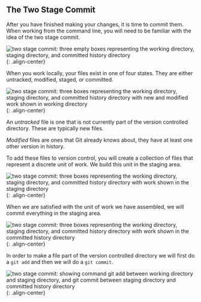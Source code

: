 ## The Two Stage Commit

After you have finished making your changes, it is time to commit them. When working from the command line, you will need to be familiar with the idea of the two stage commit.

![two stage commit: three empty boxes representing the working directory, staging directory, and committed history directory]({{site.baseurl}}/images/two-stage-commit-a.jpg){: .align-center}

When you work locally, your files exist in one of four states. They are either untracked, modified, staged, or committed.

![two stage commit: three boxes representing the working directory, staging directory, and committed history directory with new and modified work shown in working directory]({{site.baseurl}}/images/two-stage-commit-b.jpg){: .align-center}

An *untracked* file is one that is not currently part of the version controlled directory. These are typically new files.

*Modified* files are ones that Git already knows about, they have at least one other version in history.

To add these files to version control, you will create a collection of files that represent a discrete unit of work. We build this unit in the staging area.

![two stage commit: three boxes representing the working directory, staging directory, and committed history directory with work shown in the staging directory]({{site.baseurl}}/images/two-stage-commit-c.jpg){: .align-center}

When we are satisfied with the unit of work we have assembled, we will commit everything in the staging area.

![two stage commit: three boxes representing the working directory, staging directory, and committed history directory with work shown in the committed history directory]({{site.baseurl}}/images/two-stage-commit-d.jpg){: .align-center}

In order to make a file part of the version controlled directory we will first do a `git add` and then we will do a `git commit`.

![two stage commit: showing command git add between working directory and staging directory, and git commit between staging directory and committed history directory]({{site.baseurl}}/images/two-stage-commit-e.jpg){: .align-center}
